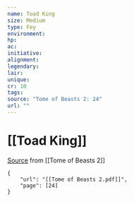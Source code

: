 ```yaml
---
name: Toad King
size: Medium
type: Fey
environment: 
hp: 
ac: 
initiative: 
alignment: 
legendary: 
lair: 
unique: 
cr: 10
tags: 
source: "Tome of Beasts 2: 24"
url: ""
---
```

# [[Toad King]]

[Source](zotero://open-pdf/library/items/9UQIAB6R?page=24) from [[Tome of Beasts 2]]

```pdf
{
	"url": "[[Tome of Beasts 2.pdf]]",
	"page": [24]
}
```

